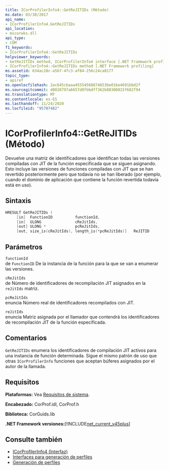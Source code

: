 ```yaml
---
title: ICorProfilerInfo4::GetReJITIDs (Método)
ms.date: 03/30/2017
api_name:
- ICorProfilerInfo4.GetReJITIDs
api_location:
- mscorwks.dll
api_type:
- COM
f1_keywords:
- ICorProfilerInfo4::GetReJITIDs
helpviewer_keywords:
- GetReJITIDs method, ICorProfilerInfo4 interface [.NET Framework profiling]
- ICorProfilerInfo4::GetReJITIDs method [.NET Framework profiling]
ms.assetid: 634ac28c-a5b7-4fc3-af84-256c24ca8177
topic_type:
- apiref
ms.openlocfilehash: 2ac645cbaaa45554568874653be016e4691bbd2f
ms.sourcegitcommit: d8020797a6657d0fbbdff362b80300815f682f94
ms.translationtype: MT
ms.contentlocale: es-ES
ms.lasthandoff: 11/24/2020
ms.locfileid: "95707482"
---
```

# <a name="icorprofilerinfo4getrejitids-method"></a>ICorProfilerInfo4::GetReJITIDs (Método)

Devuelve una matriz de identificadores que identifican todas las versiones compiladas con JIT de la función especificada que se siguen asignando. Esto incluye las versiones de funciones compiladas con JIT que se han revertido posteriormente pero que todavía no se han liberado (por ejemplo, cuando el dominio de aplicación que contiene la función revertida todavía está en uso).  
  
## <a name="syntax"></a>Sintaxis  
  
```cpp
HRESULT GetReJITIDs (  
     [in]  FunctionID          functionId,  
     [in]  ULONG               cReJitIds,  
     [out] ULONG *             pcReJitIds,  
     [out, size_is(cReJitIds), length_is(*pcReJitIds)]   ReJITID        reJitIds[]);  
```  
  
## <a name="parameters"></a>Parámetros  

 `functionId`  
 de `FunctionID` De la instancia de la función para la que se van a enumerar las versiones.  
  
 `cReJitIds`  
 de Número de identificadores de recompilación JIT asignados en la `reJitIds` matriz.  
  
 `pcReJitIds`  
 enuncia Número real de identificadores recompilados con JIT.  
  
 `reJitIds`  
 enuncia Matriz asignada por el llamador que contendrá los identificadores de recompilación JIT de la función especificada.  
  
## <a name="remarks"></a>Comentarios  

 `GetReJITIDs` enumera los identificadores de compilación JIT activos para una instancia de función determinada. Sigue el mismo patrón de uso que otras `ICorProfilerInfo` funciones que aceptan búferes asignados por el autor de la llamada.  
  
## <a name="requirements"></a>Requisitos  

 **Plataformas:** Vea [Requisitos de sistema](../../get-started/system-requirements.md).  
  
 **Encabezado:** CorProf.idl, CorProf.h  
  
 **Biblioteca:** CorGuids.lib  
  
 **.NET Framework versiones:**[!INCLUDE[net_current_v45plus](../../../../includes/net-current-v45plus-md.md)]  
  
## <a name="see-also"></a>Consulte también

- [ICorProfilerInfo4 (Interfaz)](icorprofilerinfo4-interface.md)
- [Interfaces para generación de perfiles](profiling-interfaces.md)
- [Generación de perfiles](index.md)
